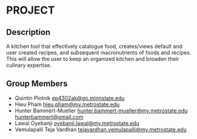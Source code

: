 # PROJECT

## Description

A kitchen tool that effectively catalogue food, creates/views default and user created recipes, and subsequent
macronutrients of foods and recipes. This will allow the user to keep an organized kitchen and broaden their 
culinary expertise.

## Group Members

- Quintin Plotnik <ep4302ak@go.minnstate.edu>
- Hieu Pham <hieu.pham@my.metrostate.edu>
- Hunter Bammert-Mueller <hunter.bammert-mueller@my.metrostate.edu> <hunterbammert@gmail.com>
- Lawal Oyebanji <oyebanji.lawal@my.metrostate.edu>
- Vemulapalli Teja Vardhan <tejavardhan.vemulapalli@my.metrostate.edu>
